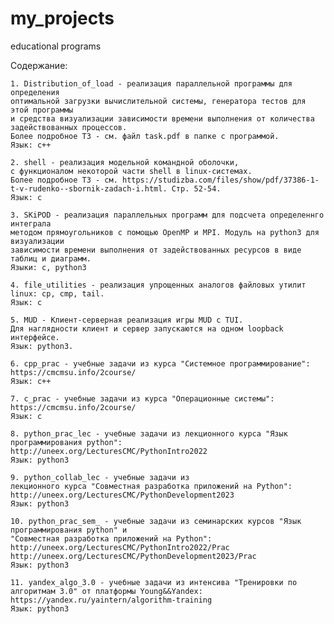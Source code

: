 # my_projects
educational programs 

Содержание:
    
    1. Distribution_of_load - реализация параллельной программы для определения
    оптимальной загрузки вычислительной системы, генератора тестов для этой программы
    и средства визуализации зависимости времени выполнения от количества задействованных процессов.
    Более подробное ТЗ - см. файл task.pdf в папке с программой.
    Язык: с++
    
    2. shell - реализация модельной командной оболочки,
    с функционалом некоторой части shell в linux-системах.
    Более подробное ТЗ - см. https://studizba.com/files/show/pdf/37386-1-t-v-rudenko--sbornik-zadach-i.html. Стр. 52-54.
    Язык: с
    
    3. SKiPOD - реализация параллельных программ для подсчета определеннго интеграла
    методом прямоугольников с помощью OpenMP и MPI. Модуль на python3 для визуализации
    зависимости времени выполнения от задействованных ресурсов в виде таблиц и диаграмм.
    Языки: с, python3
    
    4. file_utilities - реализация упрощенных аналогов файловых утилит linux: cp, cmp, tail.
    Язык: с
    
    5. MUD - Клиент-серверная реализация игры MUD с TUI.
    Для наглядности клиент и сервер запускаются на одном loopback интерфейсе.
    Язык: python3.
    
    6. cpp_prac - учебные задачи из курса "Системное программирование":
    https://cmcmsu.info/2course/
    Язык: с++
    
    7. с_prac - учебные задачи из курса "Операционные системы":
    https://cmcmsu.info/2course/
    Язык: с
    
    8. python_prac_lec - учебные задачи из лекционного курса "Язык программирования python":
    http://uneex.org/LecturesCMC/PythonIntro2022
    Язык: python3
    
    9. python_collab_lec - учебные задачи из
    лекционного курса "Совместная разработка приложений на Python":
    http://uneex.org/LecturesCMC/PythonDevelopment2023
    Язык: python3
    
    10. python_prac_sem_ - учебные задачи из семинарских курсов "Язык программирования python" и
    "Совместная разработка приложений на Python":
    http://uneex.org/LecturesCMC/PythonIntro2022/Prac
    http://uneex.org/LecturesCMC/PythonDevelopment2023/Prac
    Язык: python3
    
    11. yandex_algo_3.0 - учебные задачи из интенсива "Тренировки по алгоритмам 3.0" от платформы Young&&Yandex:
    https://yandex.ru/yaintern/algorithm-training
    Язык: python3

